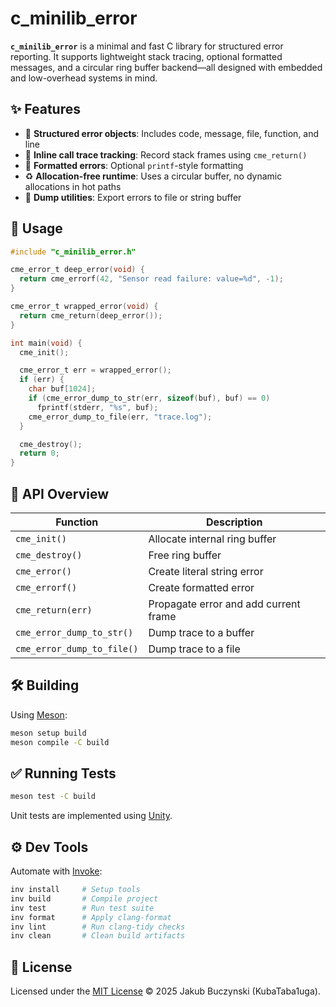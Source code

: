 # c_minilib_error

**`c_minilib_error`** is a minimal and fast C library for structured error reporting. It supports lightweight stack tracing, optional formatted messages, and a circular ring buffer backend—all designed with embedded and low-overhead systems in mind.

## ✨ Features

- 📌 **Structured error objects**: Includes code, message, file, function, and line
- 🧵 **Inline call trace tracking**: Record stack frames using `cme_return()`
- 🧠 **Formatted errors**: Optional `printf`-style formatting
- ♻️ **Allocation-free runtime**: Uses a circular buffer, no dynamic allocations in hot paths
- 🧪 **Dump utilities**: Export errors to file or string buffer

## 🔧 Usage

```c
#include "c_minilib_error.h"

cme_error_t deep_error(void) {
  return cme_errorf(42, "Sensor read failure: value=%d", -1);
}

cme_error_t wrapped_error(void) {
  return cme_return(deep_error());
}

int main(void) {
  cme_init();

  cme_error_t err = wrapped_error();
  if (err) {
    char buf[1024];
    if (cme_error_dump_to_str(err, sizeof(buf), buf) == 0)
      fprintf(stderr, "%s", buf);
    cme_error_dump_to_file(err, "trace.log");
  }

  cme_destroy();
  return 0;
}
```

## 🧱 API Overview

| Function                   | Description                           |
| -------------------------- | ------------------------------------- |
| `cme_init()`               | Allocate internal ring buffer         |
| `cme_destroy()`            | Free ring buffer                      |
| `cme_error()`              | Create literal string error           |
| `cme_errorf()`             | Create formatted error                |
| `cme_return(err)`          | Propagate error and add current frame |
| `cme_error_dump_to_str()`  | Dump trace to a buffer                |
| `cme_error_dump_to_file()` | Dump trace to a file                  |

## 🛠️ Building

Using [Meson](https://mesonbuild.com/):

```sh
meson setup build
meson compile -C build
```

## ✅ Running Tests

```sh
meson test -C build
```

Unit tests are implemented using [Unity](https://www.throwtheswitch.org/unity).

## ⚙️ Dev Tools

Automate with [Invoke](https://www.pyinvoke.org/):

```sh
inv install     # Setup tools
inv build       # Compile project
inv test        # Run test suite
inv format      # Apply clang-format
inv lint        # Run clang-tidy checks
inv clean       # Clean build artifacts
```

## 📄 License

Licensed under the [MIT License](LICENSE) © 2025 Jakub Buczynski (KubaTaba1uga).


